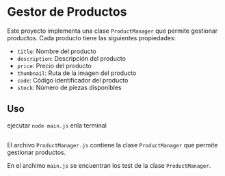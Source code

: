 # Gestor de Productos

Este proyecto implementa una clase `ProductManager` que permite gestionar productos. Cada producto tiene las siguientes propiedades:

- `title`: Nombre del producto
- `description`: Descripción del producto
- `price`: Precio del producto
- `thumbnail`: Ruta de la imagen del producto
- `code`: Código identificador del producto
- `stock`: Número de piezas disponibles

## Uso
ejecutar `node main.js` enla terminal

## 
El archivo `ProductManager.js` contiene la clase `ProductManager` que permite gestionar productos.

 En el archimo `main.js` se encuentran los test de la clase `ProductManager`.